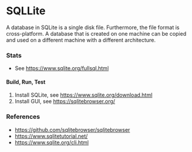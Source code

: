 # SQLLite

A database in SQLite is a single disk file. Furthermore, the file format is cross-platform. A database that is created
on one machine can be copied and used on a different machine with a different architecture.

### Stats
- See https://www.sqlite.org/fullsql.html

#### Build, Run, Test
1. Install SQLite, see https://www.sqlite.org/download.html
2. Install GUI, see https://sqlitebrowser.org/

### References
- https://github.com/sqlitebrowser/sqlitebrowser
- https://www.sqlitetutorial.net/
- https://www.sqlite.org/cli.html